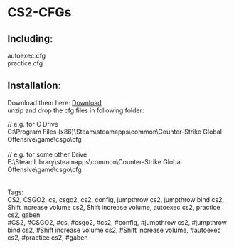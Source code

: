 # CS2-CFGs

## **Including:**

autoexec.cfg<br/>
practice.cfg<br/>

## **Installation:**
Download them here: [Download](https://github.com/NoM0Re/CS2-CFGs/archive/refs/heads/main.zip)<br/>
unzip and drop the cfg files in following folder:<br/>

// e.g. for C Drive<br/>
C:\Program Files (x86)\Steam\steamapps\common\Counter-Strike Global Offensive\game\csgo\cfg<br/>
<br/>
// e.g. for some other Drive<br/>
E:\SteamLibrary\steamapps\common\Counter-Strike Global Offensive\game\csgo\cfg<br/>
<br/>
<br/>
Tags:<br/>
CS2, CSGO2, cs, csgo2, cs2, config, jumpthrow cs2, jumpthrow bind cs2, Shift increase volume cs2, Shift increase volume, autoexec cs2, practice cs2, gaben<br/>
#CS2, #CSGO2, #cs, #csgo2, #cs2, #config, #jumpthrow cs2, #jumpthrow bind cs2, #Shift increase volume cs2, #Shift increase volume, #autoexec cs2, #practice cs2, #gaben
